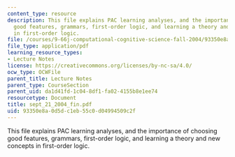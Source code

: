 ```yaml
---
content_type: resource
description: This file explains PAC learning analyses, and the importance of choosing
  good features, grammars, first-order logic, and learning a theory and new concepts
  in first-order logic.
file: /courses/9-66j-computational-cognitive-science-fall-2004/93350e8a0d5dc1eb55c0d04994509c2f_sept_21_2004_fin.pdf
file_type: application/pdf
learning_resource_types:
- Lecture Notes
license: https://creativecommons.org/licenses/by-nc-sa/4.0/
ocw_type: OCWFile
parent_title: Lecture Notes
parent_type: CourseSection
parent_uid: da1d41fd-1c04-8df1-fa02-4155b8e1ee74
resourcetype: Document
title: sept_21_2004_fin.pdf
uid: 93350e8a-0d5d-c1eb-55c0-d04994509c2f
---
```

This file explains PAC learning analyses, and the importance of choosing good features, grammars, first-order logic, and learning a theory and new concepts in first-order logic.